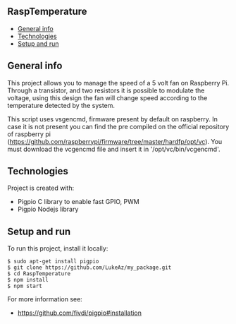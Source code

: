 ## RaspTemperature
* [General info](#general-info)
* [Technologies](#technologies)
* [Setup and run](#setup)

## General info
This project allows you to manage the speed of a 5 volt fan on Raspberry Pi.
Through a transistor, and two resistors it is possible to modulate the voltage, using this design the fan will change speed according to the temperature detected by the system.

This script uses vsgencmd, firmware present by default on raspberry. In case it is not present you can find the pre compiled on the official repository of raspberry pi (https://github.com/raspberrypi/firmware/tree/master/hardfp/opt/vc).
You must download the vcgencmd file and insert it in '/opt/vc/bin/vcgencmd'.

## Technologies
Project is created with:
* Pigpio C library to enable fast GPIO, PWM
* Pigpio Nodejs library
	
## Setup and run
To run this project, install it locally:

```
$ sudo apt-get install pigpio
$ git clone https://github.com/LukeAz/my_package.git
$ cd RaspTemperature
$ npm install
$ npm start
```
For more information see: 
* https://github.com/fivdi/pigpio#installation
